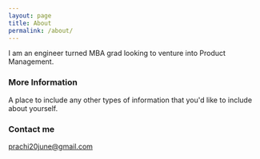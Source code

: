 ```yaml
---
layout: page
title: About
permalink: /about/
---
```


I am an engineer turned MBA grad looking to venture into Product Management.

### More Information

A place to include any other types of information that you'd like to include about yourself.

### Contact me

[prachi20june@gmail.com](mailto:prachi20june@gmail.com)
